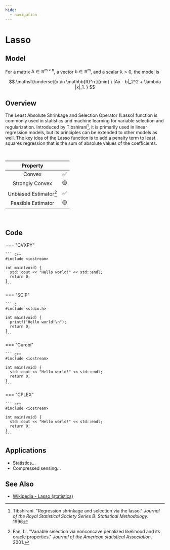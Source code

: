 ```yaml
---
hide:
  - navigation
---
```


# Lasso

## Model

For a matrix $\mathsf{A \in \mathbb{R}^{m\times n}}$, a vector $\mathsf{b \in \mathbb{R}^m}$, and a scalar $\mathsf{\lambda > 0}$, the model is

$$
    \mathsf{\underset{x \in \mathbb{R}^n }{min} \ |Ax - b|_2^2 + \lambda |x|_1. }
$$

## Overview

The Least Absolute Shrinkage and Selection Operator (Lasso) function is commonly used in statistics and machine learning for variable selection and regularization. Introduced by Tibshirani[^1], it is primarily used in linear regression models, but its principles can be extended to other models as well. The key idea of the Lasso function is to add a penalty term to least squares regression that is the sum of absolute values of the coefficients.

<br>

<center>
  
| Property                |       |  
|:-----------------------:|:-----:| 
| Convex                  | ✅    |     
| Strongly Convex         | 🟡    | 
| Unbiased Estimator[^2]  | ✅    |
| Feasible Estimator      | 🟡    |

</center>

<br>

## Code

=== "CVXPY"

    ``` c++
    #include <iostream>

    int main(void) {
      std::cout << "Hello world!" << std::endl;
      return 0;
    }
    ```

=== "SCIP"

    ``` c
    #include <stdio.h>

    int main(void) {
      printf("Hello world!\n");
      return 0;
    }
    ```

=== "Gurobi"

    ``` c++
    #include <iostream>

    int main(void) {
      std::cout << "Hello world!" << std::endl;
      return 0;
    }
    ```

=== "CPLEX"

    ``` c++
    #include <iostream>

    int main(void) {
      std::cout << "Hello world!" << std::endl;
      return 0;
    }
    ```    

## Applications

- Statistics... 
- Compressed sensing...


## See Also

- [Wikipedia - Lasso (statistics)](https://en.wikipedia.org/wiki/Lasso_(statistics))

<!--- References --->

[^1]: Tibshirani. "Regression shrinkage and selection via the lasso." _Journal of the Royal Statistical Society Series B: Statistical Methodology_. 1996

[^2]: Fan, Li. "Variable selection via nonconcave penalized likelihood and its oracle properties." _Journal of the American statistical Association_. 2001.


